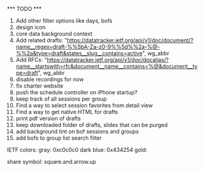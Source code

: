 *** TODO ***

1. Add other filter options like days, bofs
2. design icon
3. core data background context
4. Add related drafts: "https://datatracker.ietf.org/api/v1/doc/document/?name__regex=draft-%%5bA-Za-z0-9%%5d%%2a-%@-%%2a&type=draft&states__slug__contains=active", wg_abbr
5. Add RFCs: "https://datatracker.ietf.org/api/v1/doc/docalias/?name__startswith=rfc&document__name__contains=%@&document__type=draft", wg_abbr
6. disable recordings for now
7. fix charter website
8. push the schedule controller on iPhone startup?
9. keep track of all sessions per group
10. Find a way to select session favorites from detail view
11. Find a way to get native HTML for drafts
12. print pdf version of drafts
13. keep downloaded folder of drafts, slides that can be purged
14. add background tint on bof sessions and groups
15. add bofs to group list search filter


IETF colors:
	gray: 0xc0c0c0
	dark blue: 0x434254
	gold: 

share symbol: square.and.arrow.up
